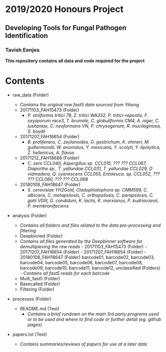# 2019/2020 Honours Project
## Developing Tools for Fungal Pathogen Identification
### Tavish Eenjes


**This repository contains all data and code required for the project**

Contents
========
- raw_data (Folder)
	- *Contains the original raw fast5 data sourced from Yiheng*
	- 20171103_FAH15473 (Folder)
		- *P. striiformis tritici 79, Z. tritici WA332, P. tritici-repentis, F. oxysporum race3, T. brumale, C. globuliformis CM4, A. niger, C. lusitaniae, C. neoformans VN, P. chrysogenum, R. mucilaginosa, S. boydii*
	- 20171207_FAH18654 (Folder)
		-  *B. proliferans, C. zeylanoides, G. geotrichum, K. ohmeri, M. guillermondii, W. anomalus, Y. mexicana, Y. scolyti, Y. lipolytica, Z. hellenicus, A. flavus*
	- 20171212_FAH18688 (Folder)
		-  *C. zero CCL040, Aspergillus sp. CCL015, ??? ??? CCL067, Diaporthe sp., T. yallundae CCL031, T. yallundae CCL029, D vidmadera, Q. cyanescens CCL055, Entoleuca. sp. CCL052, ??? ??? CCL060, ??? ??? CCL068*
	- 20180108_FAH18647 (Folder)
		-  *S. cerevisiae YH2Gold, Cladophialophora sp. CMM599, C. albicans, C. metapsilosis, C. orthopsilosis, C. parapsilosis, C. gatii VGIII, G. candidum, K. lactis, K. marxianus, P. kudriavzevii, P. membranifaciens*
- analysis (Folder)
	- *Contains all folders and files related to the data pre-processing and filtering*
	- Deepbinned (Folder)
	- *Contains all files generated by the Deepbinner software for demultiplexing the raw reads*
        	- 20171103_FAH15473 (Folder)
        	- 20171207_FAH18654 (Folder)
        	- 20171207_FAH18654 (Folder)
        	- 20180108_FAH18647 (Folder)
            barcode01, barcode02, barcode03, barcode04, barcode05, barcode06, barcode07, barcode08, barcode09, barcode10, barcode11, barcode12, unclassified (Folders)
                - *Contains all fast5 reads for each barcode*
	- Multi_fast5 (Folder)
	- Basecalled (Folder)
	- Filtering (Folder)
    
    
    
- processes (Folder)
	- README.md (Text)
		- *Contains a brief rundown on the main 3rd party programs used or to be used and where to find code or further detail (eg. github pages)*
- papers.txt (Text)
	- *Contains summaries/reviews of papers for use at a later date*
